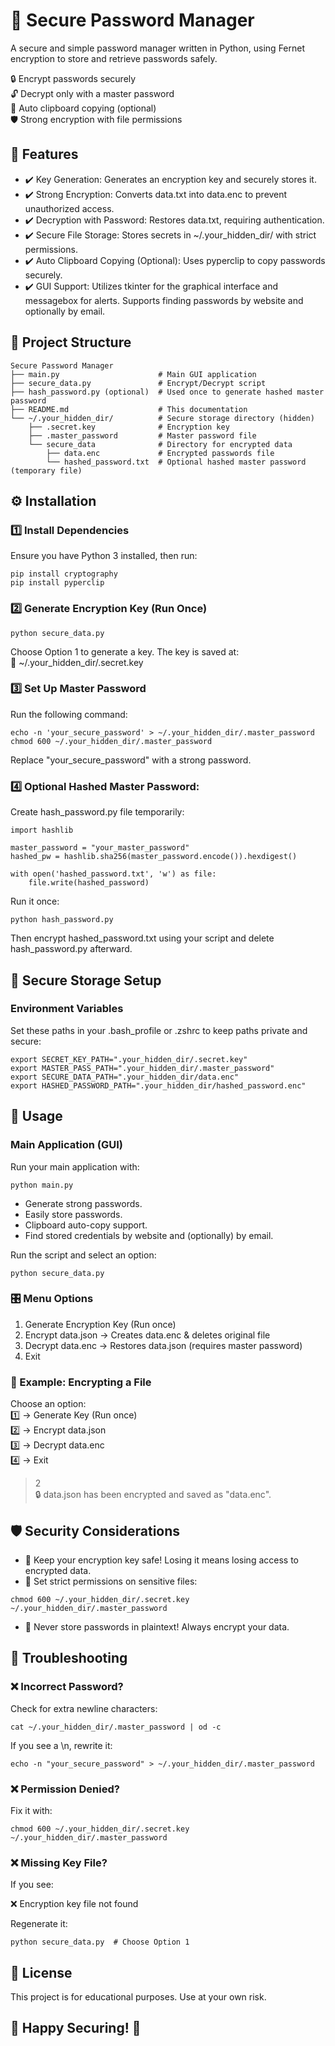 # 🔐 Secure Password Manager

A secure and simple password manager written in Python, using Fernet encryption to store and retrieve passwords safely.

🔒 Encrypt passwords securely  
🔓 Decrypt only with a master password  
📂 Auto clipboard copying (optional)  
🛡️ Strong encryption with file permissions  

## 📌 Features

- ✔️ Key Generation: Generates an encryption key and securely stores it.
- ✔️ Strong Encryption: Converts data.txt into data.enc to prevent unauthorized access.
- ✔️ Decryption with Password: Restores data.txt, requiring authentication.
- ✔️ Secure File Storage: Stores secrets in ~/.your_hidden_dir/ with strict permissions.
- ✔️ Auto Clipboard Copying (Optional): Uses pyperclip to copy passwords securely.
- ✔️ GUI Support: Utilizes tkinter for the graphical interface and messagebox for alerts. Supports finding passwords by website and optionally by email.

## 📂 Project Structure

```
Secure Password Manager
├── main.py                      # Main GUI application
├── secure_data.py               # Encrypt/Decrypt script
├── hash_password.py (optional)  # Used once to generate hashed master password
├── README.md                    # This documentation
└── ~/.your_hidden_dir/          # Secure storage directory (hidden)
    ├── .secret.key              # Encryption key
    ├── .master_password         # Master password file
    └── secure_data              # Directory for encrypted data
        ├── data.enc             # Encrypted passwords file
        └── hashed_password.txt  # Optional hashed master password (temporary file)
```

## ⚙️ Installation

### 1️⃣ Install Dependencies

Ensure you have Python 3 installed, then run:

```
pip install cryptography 
pip install pyperclip
```

### 2️⃣ Generate Encryption Key (Run Once)

```
python secure_data.py
```

Choose Option 1 to generate a key. The key is saved at:  
📍 ~/.your_hidden_dir/.secret.key

### 3️⃣ Set Up Master Password

Run the following command:

```
echo -n 'your_secure_password' > ~/.your_hidden_dir/.master_password
chmod 600 ~/.your_hidden_dir/.master_password
```

Replace "your_secure_password" with a strong password.

### 4️⃣ Optional Hashed Master Password:

Create hash_password.py file temporarily:

```
import hashlib

master_password = "your_master_password"
hashed_pw = hashlib.sha256(master_password.encode()).hexdigest()

with open('hashed_password.txt', 'w') as file:
    file.write(hashed_password)
```

Run it once:

```
python hash_password.py
```

Then encrypt hashed_password.txt using your script and delete hash_password.py afterward.

## 📂 Secure Storage Setup

### Environment Variables

Set these paths in your .bash_profile or .zshrc to keep paths private and secure:

```
export SECRET_KEY_PATH=".your_hidden_dir/.secret.key"
export MASTER_PASS_PATH=".your_hidden_dir/.master_password"
export SECURE_DATA_PATH=".your_hidden_dir/data.enc"
export HASHED_PASSWORD_PATH=".your_hidden_dir/hashed_password.enc"
```

## 🚀 Usage

### Main Application (GUI)

Run your main application with:

```
python main.py
```

- Generate strong passwords.
- Easily store passwords.
- Clipboard auto-copy support.
- Find stored credentials by website and (optionally) by email.

Run the script and select an option:

```
python secure_data.py
```

### 🎛️ Menu Options

1. Generate Encryption Key (Run once)
2. Encrypt data.json → Creates data.enc & deletes original file
3. Decrypt data.enc → Restores data.json (requires master password)
4. Exit

### 🔽 Example: Encrypting a File

Choose an option:  
1️⃣  -> Generate Key (Run once)  
2️⃣  -> Encrypt data.json  
3️⃣  -> Decrypt data.enc  
4️⃣  -> Exit  
> 2  
🔒 data.json has been encrypted and saved as "data.enc".

## 🛡️ Security Considerations

- 🔹 Keep your encryption key safe! Losing it means losing access to encrypted data.
- 🔹 Set strict permissions on sensitive files:

```
chmod 600 ~/.your_hidden_dir/.secret.key ~/.your_hidden_dir/.master_password
```

- 🔹 Never store passwords in plaintext! Always encrypt your data.

## 📌 Troubleshooting

### ❌ Incorrect Password?

Check for extra newline characters:

```
cat ~/.your_hidden_dir/.master_password | od -c
```

If you see a \n, rewrite it:

```
echo -n "your_secure_password" > ~/.your_hidden_dir/.master_password
```

### ❌ Permission Denied?

Fix it with:

```
chmod 600 ~/.your_hidden_dir/.secret.key ~/.your_hidden_dir/.master_password
```

### ❌ Missing Key File?

If you see:

❌ Encryption key file not found

Regenerate it:

```
python secure_data.py  # Choose Option 1
```

## 📜 License

This project is for educational purposes. Use at your own risk.

## 🎯 Happy Securing! 🔐
